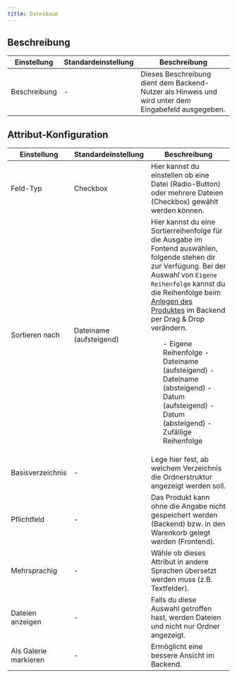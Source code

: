 ```yaml
---
title: Dateibaum
---
```


## Beschreibung

<table>
    <thead>
        <tr>
            <th>Einstellung</th>
            <th>Standardeinstellung</th>
            <th>Beschreibung</th>
        </tr>
    </thead>
    <tbody>
        <tr>
            <td>Beschreibung</td>
            <td>-</td>
            <td>Dieses Beschreibung dient dem Backend-Nutzer als Hinweis und wird unter dem Eingabefeld ausgegeben.</td>
        </tr>       
    </tbody>
</table>


## Attribut-Konfiguration

<table>
    <thead>
        <tr>
            <th>Einstellung</th>
            <th>Standardeinstellung</th>
            <th>Beschreibung</th>
        </tr>
    </thead>
    <tbody>
    	<tr>
            <td>Feld-Typ</td>
            <td>Checkbox</td>
            <td>Hier kannst du einstellen ob eine Datei (Radio-Button) oder mehrere Dateien (Checkbox) gewählt werden können. </td>
        </tr>
        <tr>
        	<td>Sortieren nach</td>
        	<td>Dateiname (aufsteigend)</td>
        	<td>Hier kannst du eine Sortierreihenfolge für die Ausgabe im Fontend auswählen, folgende stehen dir zur Verfügung. Bei der Auswahl von <code>Eigene Reihenfolge</code> kannst du die Reihenfolge beim <a href="de/handbuch/v/2.4/r/produktepflege.html">Anlegen des Produktes</a> im Backend per Drag &amp; Drop verändern.
<ul>
 - Eigene Reihenfolge
 - Dateiname (aufsteigend)
 - Dateiname (absteigend)
 - Datum (aufsteigend)
 - Datum (absteigend)
 - Zufällige Reihenfolge
</ul></td>
        </tr>
    	<tr>
            <td>Basisverzeichnis</td>
            <td>-</td>
            <td>Lege hier fest, ab welchem Verzeichnis die Ordnerstruktur angezeigt werden soll.</td>
        </tr>
        <tr>
            <td>Pflichtfeld</td>
            <td>-</td>
            <td>Das Produkt kann ohne die Angabe nicht gespeichert werden (Backend) bzw. in den Warenkorb gelegt werden (Frontend).</td>
        </tr>
        <tr>
        	<td>Mehrsprachig</td>
        	<td>-</td>
        	<td>Wähle ob dieses Attribut in andere Sprachen übersetzt werden muss (z.B. Textfelder).</td>
        </tr>
    	<tr>
            <td>Dateien anzeigen</td>
            <td>-</td>
            <td>Falls du diese Auswahl getroffen hast, werden Dateien und nicht nur Ordner angezeigt.</td>
        </tr>
        <tr>
            <td>Als Galerie markieren</td>
            <td>-</td>
            <td>Ermöglicht eine bessere Ansicht im Backend.</td>
        </tr>
	</tbody>
</table>
